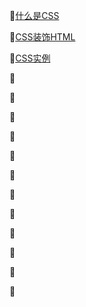 :file_folder:[什么是CSS](https://github.com/swordboyASS/Front-end/blob/master/CSS3/CSS/%E4%BB%80%E4%B9%88%E6%98%AFCSS.md)

:file_folder:[CSS装饰HTML](https://github.com/swordboyASS/Front-end/blob/master/CSS3/CSS/CSS%E8%A3%85%E9%A5%B0HTML.md)

:file_folder:[CSS实例](https://github.com/swordboyASS/Front-end/blob/master/CSS3/CSS/CSS%E5%AE%9E%E4%BE%8B.md)

:file_folder:[]()

:file_folder:[]()

:file_folder:[]()

:file_folder:[]()

:file_folder:[]()

:file_folder:[]()

:file_folder:[]()

:file_folder:[]()

:file_folder:[]()

:file_folder:[]()

:file_folder:[]()

:file_folder:[]()


